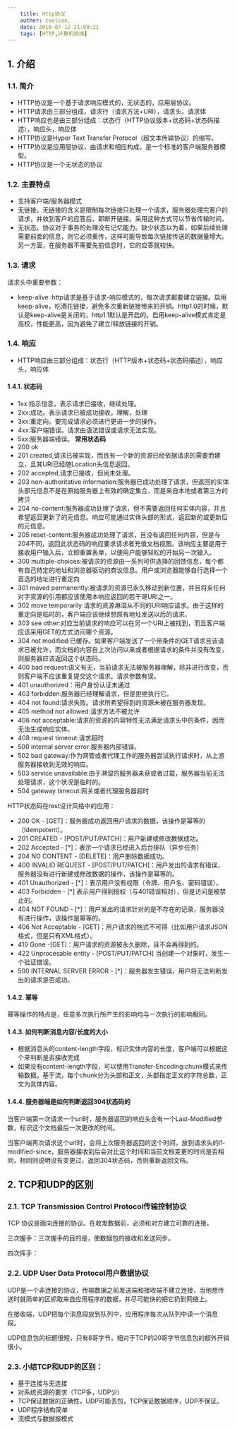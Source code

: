 ```yaml
---
    title: Http协议
    auther: coolcao,
    date: 2016-07-12 21:09:21
    tags: [HTTP,计算机网络]
---
```

## 1. 介绍
### 1.1. 简介
* HTTP协议是一个基于请求响应模式的，无状态的，应用层协议。
* HTTP请求由三部分组成，请求行（请求方法+URI），请求头，请求体
* HTTP响应也是由三部分组成：状态行（HTTP协议版本+状态码+状态码描述），响应头，响应体
* HTTP协议是Hyper Text Transfer Protocol（超文本传输协议）的缩写。
* HTTP协议是应用层协议，由请求和相应构成，是一个标准的客户端服务器模型。
* HTTP协议是一个无状态的协议
### 1.2. 主要特点
* 支持客户端/服务器模式
* 无链接。无链接的含义是限制每次链接只处理一个请求，服务器处理完客户的请求，并收到客户的应答后，即断开链接。采用这种方式可以节省传输时间。
* 无状态。协议对于事务的处理没有记忆能力。缺少状态以为着，如果后续处理需要前面的信息，则它必须重传，这样可能导致每次链接传送的数据量增大。另一方面，在服务器不需要先前信息时，它的应答就较快。

### 1.3. 请求
请求头中重要参数：
* keep-alive :http请求是基于请求-响应模式的，每次请求都要建立链接。启用keep-alive，吃酒花链接，避免多次重新链接带来的开销。http1.0的时候，默认是keep-alive是关闭的，http1.1默认是开启的。启用keep-alive模式肯定是高校，性能更高，因为避免了建立/释放链接的开销。

### 1.4. 响应
* HTTP响应由三部分组成：状态行（HTTP版本+状态码+状态码描述），响应头，响应体
#### 1.4.1. 状态码
* 1xx:指示信息，表示请求已接收，继续处理。
* 2xx:成功。表示请求已被成功接收，理解，处理
* 3xx:重定向。要完成请求必须进行更进一步的操作。
* 4xx:客户端错误。请求由语法错误或请求无法实现。
* 5xx:服务器端错误。
**常用状态码**
* 200 ok
* 201 created,请求已被实现，而且有一个新的资源已经依据请求的需要而建立，且其URI已经随Location头信息返回。
* 202 accepted,请求已接收，但尚未处理。
* 203 non-authoritative information:服务器已成功处理了请求，但返回的实体头部元信息不是在原始服务器上有效的确定集合，而是来自本地或者第三方的拷贝
* 204 no-content:服务器成功处理了请求，但不需要返回任何实体内容，并且希望返回更新了的元信息。响应可能通过实体头部的形式，返回新的或更新后的元信息。
* 205 reset-content:服务器成功处理了请求，且没有返回任何内容，但是与204不同，返回此状态码的响应要求请求者充值文档视图。该响应主要是用于接收用户输入后，立即重置表单，以便用户能够轻松的开始另一次输入。
* 300 multiple-choices:被请求的资源由一系列可供选择的回馈信息，每个都有自己特定的地址和浏览器驱动的商议信息。用户或浏览器能够自行选择一个首选的地址进行重定向
* 301 moved permanently:被请求的资源已永久移动到新位置，并且将来任何对字资源的引用都应该使用本响应返回的若干哥URI之一。
* 302 move temporarily:请求的资源淋湿从不同的URI响应请求。由于这样的重定向是临时的，客户端应该继续想原有地址发送以后的请求。
* 303 see other:对应当前请求的响应可以在另一个URI上被找到，而且客户端应该采用GET的方式访问哪个资源。
* 304 not modified:已缓存。如果客户端发送了一个带条件的GET请求且该请求已被允许，而文档的内容自上次访问以来或者根据请求的条件并没有改变，则服务器应该返回这个状态码。
* 400 bad request:语义有无，当前请求无法被服务器理解，除非进行改变，否则客户端不应该重复提交这个请求。请求参数有误。
* 401 unauthorized：用户身份认证未通过
* 403 forbidden:服务器已经理解请求，但是拒绝执行它。
* 404 not found:请求失败。请求所希望得到的资源未被在服务器发现。
* 405 method not allowed:请求方法不被允许
* 406 not acceptable:请求的资源的内容特性无法满足请求头中的条件，因而无法生成响应实体。
* 408 request timeout:请求超时
* 500 internal server error:服务器内部错误。
* 502 bad gateway:作为网管或者代理工作的服务器尝试执行请求时，从上游服务器接收到无效的响应。
* 503 service unavailable:由于淋湿的服务器未获或者过载，服务器当前无法处理请求，这个状况是临时的。
* 504 gateway timeout:网关或者代理服务器超时

HTTP状态码在rest设计风格中的应用：

* 200 OK - [GET]：服务器成功返回用户请求的数据，该操作是幂等的（Idempotent）。
* 201 CREATED - [POST/PUT/PATCH]：用户新建或修改数据成功。
* 202 Accepted - [*]：表示一个请求已经进入后台排队（异步任务）
* 204 NO CONTENT - [DELETE]：用户删除数据成功。
* 400 INVALID REQUEST - [POST/PUT/PATCH]：用户发出的请求有错误，服务器没有进行新建或修改数据的操作，该操作是幂等的。
* 401 Unauthorized - [*]：表示用户没有权限（令牌、用户名、密码错误）。
* 403 Forbidden - [*] 表示用户得到授权（与401错误相对），但是访问是被禁止的。
* 404 NOT FOUND - [*]：用户发出的请求针对的是不存在的记录，服务器没有进行操作，该操作是幂等的。
* 406 Not Acceptable - [GET]：用户请求的格式不可得（比如用户请求JSON格式，但是只有XML格式）。
* 410 Gone -[GET]：用户请求的资源被永久删除，且不会再得到的。
* 422 Unprocesable entity - [POST/PUT/PATCH] 当创建一个对象时，发生一个验证错误。
* 500 INTERNAL SERVER ERROR - [*]：服务器发生错误，用户将无法判断发出的请求是否成功。

#### 1.4.2. 幂等
幂等操作的特点是，任意多次执行所产生的影响均与一次执行的影响相同。

#### 1.4.3. 如何判断消息内容/长度的大小
* 根据消息头的content-length字段，标识实体内容的长度，客户端可以根据这个来判断是否接收完成
* 如果没有content-length字段，可以使用Transfer-Encoding:chunk模式来传输数据。基于流，每个chunk分为头部和正文，头部指定正文的字符总数，正文为具体内容。

#### 1.4.4. 服务器端是如何判断返回304状态码的
当客户端第一次请求一个url时，服务器返回的响应头会有一个Last-Modified参数，标识这个文档最后一次更改的时间。

当客户端再次请求这个url时，会将上次服务器返回的这个时间，放到请求头的if-modified-since，服务器接收到后会对比这个时间和当前文档变更的时间是否相同，相同则说明没有变更过，返回304状态码，否则重新返回文档。

## 2. TCP和UDP的区别
### 2.1. TCP Transmission Control Protocol传输控制协议
TCP 协议是面向连接的协议。在收发数据前，必须和对方建立可靠的连接。

三次握手：三次握手的目的是，使数据包的接收和发送同步。

四次挥手：

### 2.2. UDP User Data Protocol用户数据协议
UDP是一个非连接的协议，传输数据之前发送端和接收端不建立连接，当他想传送时就简单的区抓取来自应用程序的数据，并尽可能快的把它扔到网络上。

在接收端，UDP把每个消息段放到队列中，应用程序每次从队列中读一个消息段。

UDP信息包的标题很短，只有8哥字节，相对于TCP的20哥字节信息包的额外开销很小。

### 2.3. 小结TCP和UDP的区别：

* 基于连接与无连接
* 对系统资源的要求（TCP多，UDP少）
* TCP保证数据的正确性，UDP可能丢包，TCP保证数据顺序，UDP不保证。
* UDP程序结构简单
* 流模式与数据报模式
